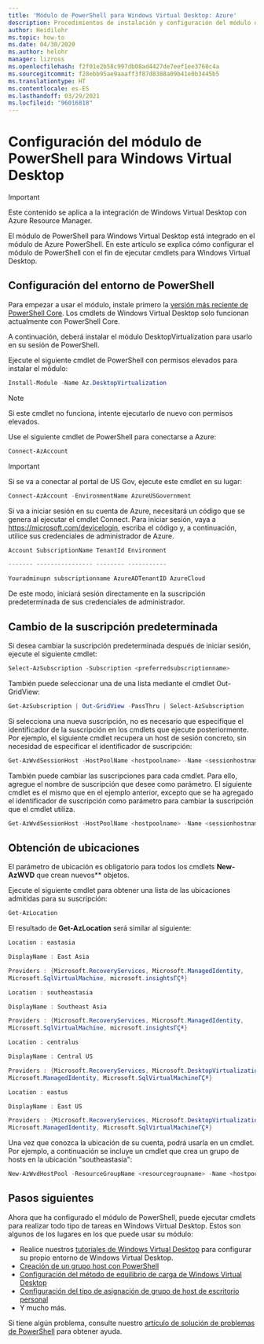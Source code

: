 ```yaml
---
title: 'Módulo de PowerShell para Windows Virtual Desktop: Azure'
description: Procedimientos de instalación y configuración del módulo de PowerShell para Windows Virtual Desktop.
author: Heidilohr
ms.topic: how-to
ms.date: 04/30/2020
ms.author: helohr
manager: lizross
ms.openlocfilehash: f2f01e2b58c997db08ad4427de7eef1ee3760c4a
ms.sourcegitcommit: f28ebb95ae9aaaff3f87d8388a09b41e0b3445b5
ms.translationtype: HT
ms.contentlocale: es-ES
ms.lasthandoff: 03/29/2021
ms.locfileid: "96016818"
---
```

# <a name="set-up-the-powershell-module-for-windows-virtual-desktop"></a>Configuración del módulo de PowerShell para Windows Virtual Desktop

>[!IMPORTANT]
>Este contenido se aplica a la integración de Windows Virtual Desktop con Azure Resource Manager.

El módulo de PowerShell para Windows Virtual Desktop está integrado en el módulo de Azure PowerShell. En este artículo se explica cómo configurar el módulo de PowerShell con el fin de ejecutar cmdlets para Windows Virtual Desktop.

## <a name="set-up-your-powershell-environment"></a>Configuración del entorno de PowerShell

Para empezar a usar el módulo, instale primero la [versión más reciente de PowerShell Core](/powershell/scripting/install/installing-powershell#powershell-core). Los cmdlets de Windows Virtual Desktop solo funcionan actualmente con PowerShell Core.

A continuación, deberá instalar el módulo DesktopVirtualization para usarlo en su sesión de PowerShell.

Ejecute el siguiente cmdlet de PowerShell con permisos elevados para instalar el módulo:

```powershell
Install-Module -Name Az.DesktopVirtualization
```

>[!NOTE]
> Si este cmdlet no funciona, intente ejecutarlo de nuevo con permisos elevados.

Use el siguiente cmdlet de PowerShell para conectarse a Azure:

```powershell
Connect-AzAccount
```

>[!IMPORTANT]
>Si se va a conectar al portal de US Gov, ejecute este cmdlet en su lugar:
> 
> ```powershell
> Connect-AzAccount -EnvironmentName AzureUSGovernment
> ```

Si va a iniciar sesión en su cuenta de Azure, necesitará un código que se genera al ejecutar el cmdlet Connect. Para iniciar sesión, vaya a <https://microsoft.com/devicelogin>, escriba el código y, a continuación, utilice sus credenciales de administrador de Azure.

```powershell
Account SubscriptionName TenantId Environment

------- ---------------- -------- -----------

Youradminupn subscriptionname AzureADTenantID AzureCloud
```

De este modo, iniciará sesión directamente en la suscripción predeterminada de sus credenciales de administrador.

## <a name="change-the-default-subscription"></a>Cambio de la suscripción predeterminada

Si desea cambiar la suscripción predeterminada después de iniciar sesión, ejecute el siguiente cmdlet:

```powershell
Select-AzSubscription -Subscription <preferredsubscriptionname>
```

También puede seleccionar una de una lista mediante el cmdlet Out-GridView:

```powershell
Get-AzSubscription | Out-GridView -PassThru | Select-AzSubscription
```

Si selecciona una nueva suscripción, no es necesario que especifique el identificador de la suscripción en los cmdlets que ejecute posteriormente. Por ejemplo, el siguiente cmdlet recupera un host de sesión concreto, sin necesidad de especificar el identificador de suscripción:

```powershell
Get-AzWvdSessionHost -HostPoolName <hostpoolname> -Name <sessionhostname> -ResourceGroupName <resourcegroupname>
```

También puede cambiar las suscripciones para cada cmdlet. Para ello, agregue el nombre de suscripción que desee como parámetro. El siguiente cmdlet es el mismo que en el ejemplo anterior, excepto que se ha agregado el identificador de suscripción como parámetro para cambiar la suscripción que el cmdlet utiliza.

```powershell
Get-AzWvdSessionHost -HostPoolName <hostpoolname> -Name <sessionhostname> -ResourceGroupName <resourcegroupname> -SubscriptionId <subscriptionGUID>
```

## <a name="get-locations"></a>Obtención de ubicaciones

El parámetro de ubicación es obligatorio para todos los cmdlets **New-AzWVD** que crean nuevos** objetos.

Ejecute el siguiente cmdlet para obtener una lista de las ubicaciones admitidas para su suscripción:

```powershell
Get-AzLocation
```

El resultado de **Get-AzLocation** será similar al siguiente:

```powershell
Location : eastasia

DisplayName : East Asia

Providers : {Microsoft.RecoveryServices, Microsoft.ManagedIdentity,
Microsoft.SqlVirtualMachine, microsoft.insightsΓÇª}

Location : southeastasia

DisplayName : Southeast Asia

Providers : {Microsoft.RecoveryServices, Microsoft.ManagedIdentity,
Microsoft.SqlVirtualMachine, microsoft.insightsΓÇª}

Location : centralus

DisplayName : Central US

Providers : {Microsoft.RecoveryServices, Microsoft.DesktopVirtualization,
Microsoft.ManagedIdentity, Microsoft.SqlVirtualMachineΓÇª}

Location : eastus

DisplayName : East US

Providers : {Microsoft.RecoveryServices, Microsoft.DesktopVirtualization,
Microsoft.ManagedIdentity, Microsoft.SqlVirtualMachineΓÇª}
```

Una vez que conozca la ubicación de su cuenta, podrá usarla en un cmdlet. Por ejemplo, a continuación se incluye un cmdlet que crea un grupo de hosts en la ubicación "southeastasia":

```powershell
New-AzWvdHostPool -ResourceGroupName <resourcegroupname> -Name <hostpoolname> -WorkspaceName <workspacename> -Location “southeastasia”
```

## <a name="next-steps"></a>Pasos siguientes

Ahora que ha configurado el módulo de PowerShell, puede ejecutar cmdlets para realizar todo tipo de tareas en Windows Virtual Desktop. Estos son algunos de los lugares en los que puede usar su módulo:

- Realice nuestros [tutoriales de Windows Virtual Desktop]() para configurar su propio entorno de Windows Virtual Desktop.
- [Creación de un grupo host con PowerShell](create-host-pools-powershell.md)
- [Configuración del método de equilibrio de carga de Windows Virtual Desktop](configure-host-pool-load-balancing.md)
- [Configuración del tipo de asignación de grupo de host de escritorio personal](configure-host-pool-personal-desktop-assignment-type.md)
- Y mucho más.

Si tiene algún problema, consulte nuestro [artículo de solución de problemas de PowerShell](troubleshoot-powershell.md) para obtener ayuda.

